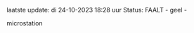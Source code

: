 laatste update: 
di 24-10-2023 18:28   uur 
Status: FAALT - geel - 
<div class="service Y">microstation</div>